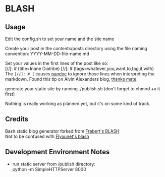 # BLASH

## Usage

Edit the config.sh to set your name and the site name

Create your post in the contents/posts directory using the file naming convention:
  YYYY-MM-DD-file-name.md

Set your values in the first lines of the post like so:  
  [//]: # (title=Inane Diatribe)
  [//]: # (tags=whatever,you,want,to,tag,it,with)
The ``[//]: # (`` causes [pandoc](https://pandoc.org/MANUAL.html#pandocs-markdown) to ignore those lines when interpreting the markdown. Found this tip on Alvin Alexanders blog, [thanks mate](https://alvinalexander.com/technology/markdown-comments-syntax-not-in-generated-output/).

generate your static site by running ./publish.sh (don't forget to chmod +x it first)

Nothing is really working as planned yet, but it's on some kind of track.


## Credits

Bash static blog generator forked from [Frabert's BLASH](https://github.com/frabert/BLASH)  
Not to be confused with [Flyounet's blash](https://github.com/Flyounet/blash)  


## Development Environment Notes
 - run static server from /publish directory:  
    python -m SimpleHTTPServer 8000
